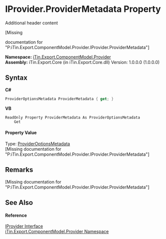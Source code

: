# IProvider.ProviderMetadata Property 
Additional header content 

\[Missing <summary> documentation for "P:iTin.Export.ComponentModel.Provider.IProvider.ProviderMetadata"\]

**Namespace:**&nbsp;<a href="723a96b5-5779-2554-cf17-05149bfcb802">iTin.Export.ComponentModel.Provider</a><br />**Assembly:**&nbsp;iTin.Export.Core (in iTin.Export.Core.dll) Version: 1.0.0.0 (1.0.0.0)

## Syntax

**C#**<br />
``` C#
ProviderOptionsMetadata ProviderMetadata { get; }
```

**VB**<br />
``` VB
ReadOnly Property ProviderMetadata As ProviderOptionsMetadata
	Get
```


#### Property Value
Type: <a href="153c6c4f-d6fc-429b-f73e-0f2d08841cf1">ProviderOptionsMetadata</a><br />\[Missing <value> documentation for "P:iTin.Export.ComponentModel.Provider.IProvider.ProviderMetadata"\]

## Remarks
\[Missing <remarks> documentation for "P:iTin.Export.ComponentModel.Provider.IProvider.ProviderMetadata"\]

## See Also


#### Reference
<a href="04a444f9-1d39-11f4-78b0-bb6b5450764a">IProvider Interface</a><br /><a href="723a96b5-5779-2554-cf17-05149bfcb802">iTin.Export.ComponentModel.Provider Namespace</a><br />